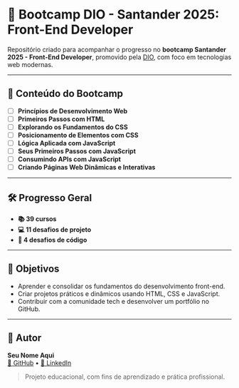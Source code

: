 # 🚀 Bootcamp DIO - Santander 2025: Front-End Developer

Repositório criado para acompanhar o progresso no **bootcamp Santander 2025 - Front-End Developer**, promovido pela [DIO](https://www.dio.me/), com foco em tecnologias web modernas.

---

## 🧠 Conteúdo do Bootcamp

- [ ] **Princípios de Desenvolvimento Web**
- [ ] **Primeiros Passos com HTML**
- [ ] **Explorando os Fundamentos do CSS**
- [ ] **Posicionamento de Elementos com CSS**
- [ ] **Lógica Aplicada com JavaScript**
- [ ] **Seus Primeiros Passos com JavaScript**
- [ ] **Consumindo APIs com JavaScript**
- [ ] **Criando Páginas Web Dinâmicas e Interativas**

---

## 🛠️ Progresso Geral

- **📚 39 cursos**
- **💻 11 desafios de projeto**
- **🧠 4 desafios de código**

---

## 🎯 Objetivos
- Aprender e consolidar os fundamentos do desenvolvimento front-end.
- Criar projetos práticos e dinâmicos usando HTML, CSS e JavaScript.
- Contribuir com a comunidade tech e desenvolver um portfólio no GitHub.

---

## 👤 Autor
**Seu Nome Aqui**  
[🔗 GitHub](https://github.com/seunome) • [💼 LinkedIn](https://linkedin.com/in/seunome)

> Projeto educacional, com fins de aprendizado e prática profissional.
